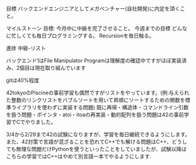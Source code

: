 目標
バックエンドエンジニアとしてメガベンチャー(自社開発)に内定を頂くこと。

マイルストーン
目標: 今月中に中級を完了させること。
今週までの目標
どんなに忙しくても毎日プログラミングする。
Recursionを毎日触る。 



進捗
中級-リスト

バックエンド1はFile Manipulator Programは理解度の確認中ですがほぼ実装済み、2個目は現在取り組んでいます

gitは40%程度

42tokyoのPiscineの事前学習も偶然ですがリストをやっています。(例:与えられた整数のリンクリストをバブルソートを用いて昇順にソートするための関数を標準ライブラリを使わずに実装する問題)
既に再帰・構造体・コマンドライン引数を扱う問題・ポインタ・atoi・itoaの再実装・動的配列を扱う問題は42の事前学習でCでやりました。

3/4から2/29まで42の試験になりますが、学習を毎日継続できるようにします。
また、42対策で言語が混ざることを恐れてC++でも解ける問題はC++、どうしても無理な問題だけPythonを使うといったことをしていましたが、試験以降はこちらの学習ではC++はやめて別言語一本でやるようにします.
